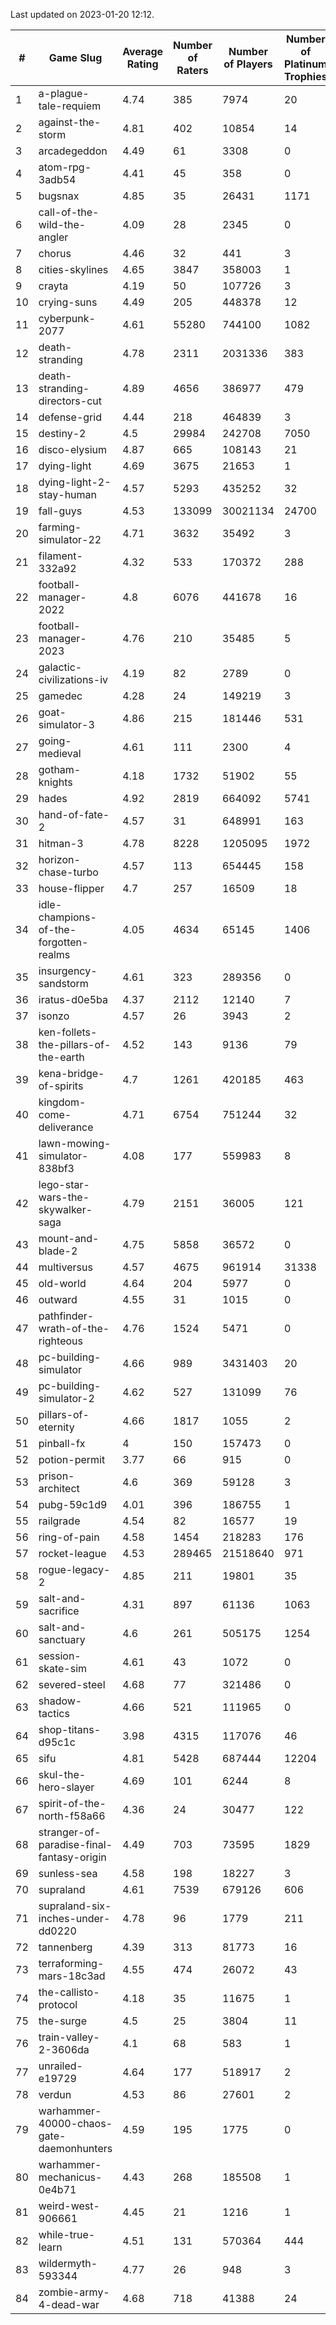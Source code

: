 Last updated on 2023-01-20 12:12.


|#|Game Slug|Average Rating|Number of Raters|Number of Players|Number of Platinum Trophies|Max Rarity (%)|
|---|---|---|---|---|---|---|
|1|a-plague-tale-requiem|4.74|385|7974|20|92|
|2|against-the-storm|4.81|402|10854|14|37|
|3|arcadegeddon|4.49|61|3308|0|90|
|4|atom-rpg-3adb54|4.41|45|358|0|98|
|5|bugsnax|4.85|35|26431|1171|97|
|6|call-of-the-wild-the-angler|4.09|28|2345|0|63|
|7|chorus|4.46|32|441|3|86|
|8|cities-skylines|4.65|3847|358003|1|72|
|9|crayta|4.19|50|107726|3|23|
|10|crying-suns|4.49|205|448378|12|66|
|11|cyberpunk-2077|4.61|55280|744100|1082|65|
|12|death-stranding|4.78|2311|2031336|383|91|
|13|death-stranding-directors-cut|4.89|4656|386977|479|91|
|14|defense-grid|4.44|218|464839|3|80|
|15|destiny-2|4.5|29984|242708|7050|94|
|16|disco-elysium|4.87|665|108143|21|28|
|17|dying-light|4.69|3675|21653|1|95|
|18|dying-light-2-stay-human|4.57|5293|435252|32|7|
|19|fall-guys|4.53|133099|30021134|24700|0.8|
|20|farming-simulator-22|4.71|3632|35492|3|77|
|21|filament-332a92|4.32|533|170372|288|93|
|22|football-manager-2022|4.8|6076|441678|16|49|
|23|football-manager-2023|4.76|210|35485|5|79|
|24|galactic-civilizations-iv|4.19|82|2789|0|80|
|25|gamedec|4.28|24|149219|3|27|
|26|goat-simulator-3|4.86|215|181446|531|92|
|27|going-medieval|4.61|111|2300|4|68|
|28|gotham-knights|4.18|1732|51902|55|25|
|29|hades|4.92|2819|664092|5741|89|
|30|hand-of-fate-2|4.57|31|648991|163|72|
|31|hitman-3|4.78|8228|1205095|1972|47|
|32|horizon-chase-turbo|4.57|113|654445|158|88|
|33|house-flipper|4.7|257|16509|18|94|
|34|idle-champions-of-the-forgotten-realms|4.05|4634|65145|1406|4|
|35|insurgency-sandstorm|4.61|323|289356|0|5|
|36|iratus-d0e5ba|4.37|2112|12140|7|85|
|37|isonzo|4.57|26|3943|2|57|
|38|ken-follets-the-pillars-of-the-earth|4.52|143|9136|79|45|
|39|kena-bridge-of-spirits|4.7|1261|420185|463|94|
|40|kingdom-come-deliverance|4.71|6754|751244|32|30|
|41|lawn-mowing-simulator-838bf3|4.08|177|559983|8|85|
|42|lego-star-wars-the-skywalker-saga|4.79|2151|36005|121|97|
|43|mount-and-blade-2|4.75|5858|36572|0|26|
|44|multiversus|4.57|4675|961914|31338|75|
|45|old-world|4.64|204|5977|0|82|
|46|outward|4.55|31|1015|0|73|
|47|pathfinder-wrath-of-the-righteous|4.76|1524|5471|0|51|
|48|pc-building-simulator|4.66|989|3431403|20|48|
|49|pc-building-simulator-2|4.62|527|131099|76|75|
|50|pillars-of-eternity|4.66|1817|1055|2|81|
|51|pinball-fx|4|150|157473|0|85|
|52|potion-permit|3.77|66|915|0|98|
|53|prison-architect|4.6|369|59128|3|29|
|54|pubg-59c1d9|4.01|396|186755|1|73|
|55|railgrade|4.54|82|16577|19|98|
|56|ring-of-pain|4.58|1454|218283|176|96|
|57|rocket-league|4.53|289465|21518640|971|78|
|58|rogue-legacy-2|4.85|211|19801|35|3|
|59|salt-and-sacrifice|4.31|897|61136|1063|91|
|60|salt-and-sanctuary|4.6|261|505175|1254|83|
|61|session-skate-sim|4.61|43|1072|0|27|
|62|severed-steel|4.68|77|321486|0|14|
|63|shadow-tactics|4.66|521|111965|0|2|
|64|shop-titans-d95c1c|3.98|4315|117076|46|97|
|65|sifu|4.81|5428|687444|12204|96|
|66|skul-the-hero-slayer|4.69|101|6244|8|95|
|67|spirit-of-the-north-f58a66|4.36|24|30477|122|65|
|68|stranger-of-paradise-final-fantasy-origin|4.49|703|73595|1829|98|
|69|sunless-sea|4.58|198|18227|3|36|
|70|supraland|4.61|7539|679126|606|99|
|71|supraland-six-inches-under-dd0220|4.78|96|1779|211|99|
|72|tannenberg|4.39|313|81773|16|88|
|73|terraforming-mars-18c3ad|4.55|474|26072|43|44|
|74|the-callisto-protocol|4.18|35|11675|1|4|
|75|the-surge|4.5|25|3804|11|94|
|76|train-valley-2-3606da|4.1|68|583|1|89|
|77|unrailed-e19729|4.64|177|518917|2|9|
|78|verdun|4.53|86|27601|2|76|
|79|warhammer-40000-chaos-gate-daemonhunters|4.59|195|1775|0|1|
|80|warhammer-mechanicus-0e4b71|4.43|268|185508|1|25|
|81|weird-west-906661|4.45|21|1216|1|85|
|82|while-true-learn|4.51|131|570364|444|93|
|83|wildermyth-593344|4.77|26|948|3|17|
|84|zombie-army-4-dead-war|4.68|718|41388|24|67|

